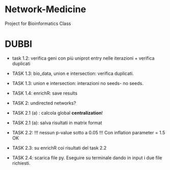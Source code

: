 # Network-Medicine
Project for Bioinformatics Class


# DUBBI

* task 1.2: verifica geni con più uniprot entry nelle iterazioni + verifica duplicati

* TASK 1.3: bio_data, union e intersection: verifica duplicati.

* TASK 1.3: union e intersection: interazioni no seeds- no seeds.

* TASK 1.4: enrichR: save results

* TASK 2: undirected networks?

* TASK 2.1 (a) : calcola global <b>centralization</b>!

* TASK 2.1 (a): salva risultati in matrix format

* TASK 2.2: !!! nessun p-value sotto a 0.05 !!! Con inflation parameter = 1.5 OK

* TASK 2.3: su enrichR coi risultati del task 2.2

* TASK 2.4: scarica file py. Eseguire su terminale dando in input i due file richiesti.



